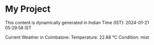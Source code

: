 # My Project

This content is dynamically generated in Indian Time (IST): 2024-01-21 05:29:58 IST


Current Weather in Coimbatore:
Temperature: 22.88 °C
Condition: mist
